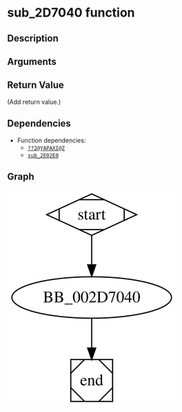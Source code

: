 # sub_2D7040 function

## Description



## Arguments


## Return Value

(Add return value.)

## Dependencies

* Function dependencies:
  * [`??2@YAPAXI@Z`](??2@YAPAXI@Z.md)
  * [`sub_2E02E0`](sub_2E02E0.md)

## Graph

![sub_2D7040 Graph](../svg/sub_2D7040.svg "sub_2D7040 Graph")

